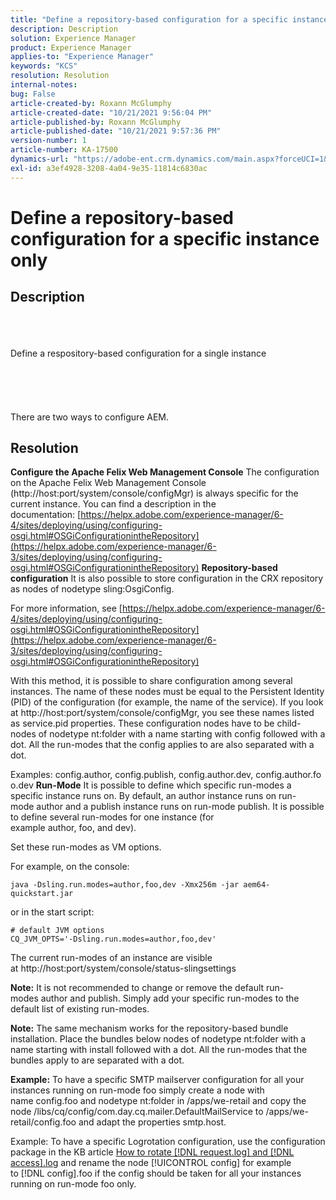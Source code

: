 ```yaml
---
title: "Define a repository-based configuration for a specific instance only"
description: Description
solution: Experience Manager
product: Experience Manager
applies-to: "Experience Manager"
keywords: "KCS"
resolution: Resolution
internal-notes: 
bug: False
article-created-by: Roxann McGlumphy
article-created-date: "10/21/2021 9:56:04 PM"
article-published-by: Roxann McGlumphy
article-published-date: "10/21/2021 9:57:36 PM"
version-number: 1
article-number: KA-17500
dynamics-url: "https://adobe-ent.crm.dynamics.com/main.aspx?forceUCI=1&pagetype=entityrecord&etn=knowledgearticle&id=dfd6b9ad-b932-ec11-b6e5-000d3a5ba97a"
exl-id: a3ef4928-3208-4a04-9e35-11814c6830ac
---
```

# Define a repository-based configuration for a specific instance only

## Description

<br><br><br>Define a respository-based configuration for a single instance<br><br><br><br> <br><br>
There are two ways to configure AEM.


## Resolution

<b>Configure the Apache Felix Web Management Console</b>
The configuration on the Apache Felix Web Management Console (http://host:port/system/console/configMgr) is always specific for the current instance.
You can find a description in the documentation: [https://helpx.adobe.com/experience-manager/6-4/sites/deploying/using/configuring-osgi.html#OSGiConfigurationintheRepository](https://helpx.adobe.com/experience-manager/6-3/sites/deploying/using/configuring-osgi.html#OSGiConfigurationintheRepository)
<b>Repository-based configuration</b>
It is also possible to store configuration in the CRX repository as nodes of nodetype sling:OsgiConfig.

For more information, see [https://helpx.adobe.com/experience-manager/6-4/sites/deploying/using/configuring-osgi.html#OSGiConfigurationintheRepository](https://helpx.adobe.com/experience-manager/6-3/sites/deploying/using/configuring-osgi.html#OSGiConfigurationintheRepository)

With this method, it is possible to share configuration among several instances.
The name of these nodes must be equal to the Persistent Identity (PID) of the configuration (for example, the name of the service). If you look at http://host:port/system/console/configMgr, you see these names listed as service.pid properties. These configuration nodes have to be child-nodes of nodetype nt:folder with a name starting with config followed with a dot. All the run-modes that the config applies to are also separated with a dot.

Examples: config.author, config.publish, config.author.dev, config.author.foo.dev
<b>Run-Mode</b>
It is possible to define which specific run-modes a specific instance runs on. By default, an author instance runs on run-mode author and a publish instance runs on run-mode publish. It is possible to define several run-modes for one instance (for example author, foo, and dev).

Set these run-modes as VM options.

For example, on the console:


```
java -Dsling.run.modes=author,foo,dev -Xmx256m -jar aem64-quickstart.jar
```


or in the start script:


```
# default JVM options
CQ_JVM_OPTS='-Dsling.run.modes=author,foo,dev'
```


The current run-modes of an instance are visible at http://host:port/system/console/status-slingsettings

<b>Note:</b> It is not recommended to change or remove the default run-modes author and publish. Simply add your specific run-modes to the default list of existing run-modes.

<b>Note:</b> The same mechanism works for the repository-based bundle installation. Place the bundles below nodes of nodetype nt:folder with a name starting with install followed with a dot. All the run-modes that the bundles apply to are separated with a dot.

<b>Example:</b> To have a specific SMTP mailserver configuration for all your instances running on run-mode foo simply create a node with name config.foo and nodetype nt:folder in /apps/we-retail and copy the node /libs/cq/config/com.day.cq.mailer.DefaultMailService to /apps/we-retail/config.foo and adapt the properties smtp.host.

Example: To have a specific Logrotation configuration, use the configuration package in the KB article [How to rotate [!DNL request.log] and [!DNL access].log](https://helpx.adobe.com/experience-manager/kb/HowToRotateRequestAndAccessLog.html "How to rotate [!DNL request.log] and [!DNL access.log] ") and rename the node [!UICONTROL config] for example to [!DNL config].foo if the config should be taken for all your instances running on run-mode foo only.
